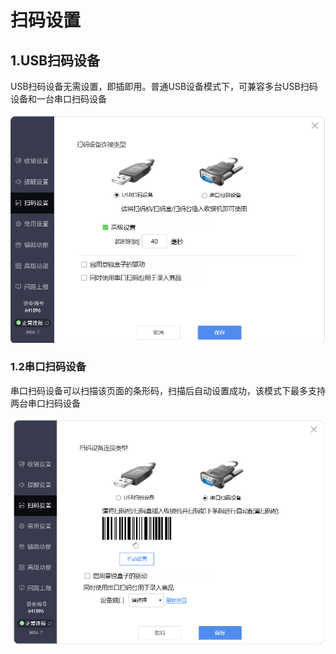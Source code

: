 # 扫码设置

## 1.USB扫码设备

USB扫码设备无需设置，即插即用。普通USB设备模式下，可兼容多台USB扫码设备和一台串口扫码设备

![](/image/image26.png)

### 1.2串口扫码设备

串口扫码设备可以扫描该页面的条形码，扫描后自动设置成功，该模式下最多支持两台串口扫码设备

![](/image/image27.png)


